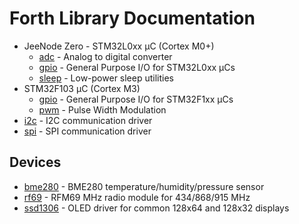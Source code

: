 # Forth Library Documentation

* JeeNode Zero - STM32L0xx µC (Cortex M0+)
    * [adc](adc-l0.md) - Analog to digital converter
    * [gpio](gpio-l0.md) - General Purpose I/O for STM32L0xx µCs
    * [sleep](sleep-l0.md) - Low-power sleep utilities
* STM32F103 µC (Cortex M3)
    * [gpio](gpio-f1.md) - General Purpose I/O for STM32F1xx µCs
    * [pwm](pwm-f1.md) - Pulse Width Modulation
* [i2c](i2c.md) - I2C communication driver
* [spi](spi.md) - SPI communication driver

## Devices

* [bme280](bme280.md) - BME280 temperature/humidity/pressure sensor
* [rf69](rf69.md) - RFM69 MHz radio module for 434/868/915 MHz
* [ssd1306](ssd1306.md) - OLED driver for common 128x64 and 128x32 displays
